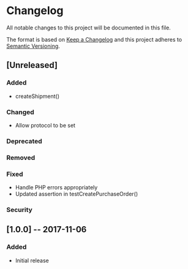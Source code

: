 # Changelog
All notable changes to this project will be documented in this file.

The format is based on [Keep a Changelog](http://keepachangelog.com/en/1.0.0/)
and this project adheres to [Semantic Versioning](http://semver.org/spec/v2.0.0.html).

## [Unreleased]

### Added
  * createShipment()
### Changed
  * Allow protocol to be set
### Deprecated
### Removed
### Fixed
  * Handle PHP errors appropriately
  * Updated assertion in testCreatePurchaseOrder()
### Security

## [1.0.0] -- 2017-11-06

### Added
- Initial release
